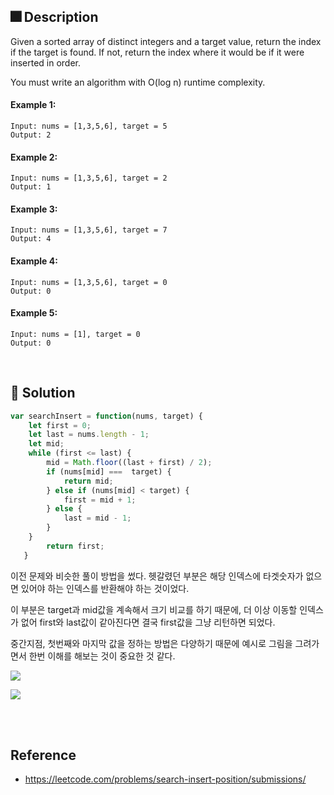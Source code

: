## 🎆 Description

Given a sorted array of distinct integers and a target value, return the index if the target is found. If not, return the index where it would be if it were inserted in order.

You must write an algorithm with O(log n) runtime complexity.

 

#### Example 1:
```
Input: nums = [1,3,5,6], target = 5
Output: 2
```
#### Example 2:
```
Input: nums = [1,3,5,6], target = 2
Output: 1
```
#### Example 3:
```
Input: nums = [1,3,5,6], target = 7
Output: 4
```
#### Example 4:
```
Input: nums = [1,3,5,6], target = 0
Output: 0
```
#### Example 5:
```
Input: nums = [1], target = 0
Output: 0
```
<br>


## 🎇 Solution
```js
var searchInsert = function(nums, target) {
    let first = 0;
    let last = nums.length - 1;
    let mid;
    while (first <= last) {
        mid = Math.floor((last + first) / 2);
        if (nums[mid] ===  target) {
            return mid;
        } else if (nums[mid] < target) {
            first = mid + 1;
        } else {
            last = mid - 1;
        }
    }
        return first;
   }
```

이전 문제와 비슷한 풀이 방법을 썼다.
헷갈렸던 부분은 해당 인덱스에 타겟숫자가 없으면 있어야 하는 인덱스를 반환해야 하는 것이었다.

이 부분은 target과 mid값을 계속해서 크기 비교를 하기 때문에, 더 이상 이동할 인덱스가 없어 first와 last값이 같아진다면 결국 first값을 그냥 리턴하면 되었다.

중간지점, 첫번째와 마지막 값을 정하는 방법은 다양하기 때문에 예시로 그림을 그려가면서 한번 이해를 해보는 것이 중요한 것 같다.

![](https://images.velog.io/images/gygy/post/4c62a28c-db59-4d3f-a526-8ac770d732b0/KakaoTalk_20211104_192542308.jpg)

![](https://images.velog.io/images/gygy/post/1477e074-66b8-4ed7-a65f-481450ef27e2/KakaoTalk_20211104_192542199.jpg)


<br>
<br>

## Reference
- https://leetcode.com/problems/search-insert-position/submissions/

